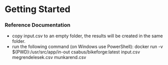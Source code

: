 # Getting Started

### Reference Documentation

- copy input.csv to an empty folder, the results will be created in the same folder.
- run the following command (on Windows use PowerShell): 
docker run -v ${PWD}:/usr/src/app/in-out csabus/bikeforge:latest input.csv megrendelesek.csv munkarend.csv
